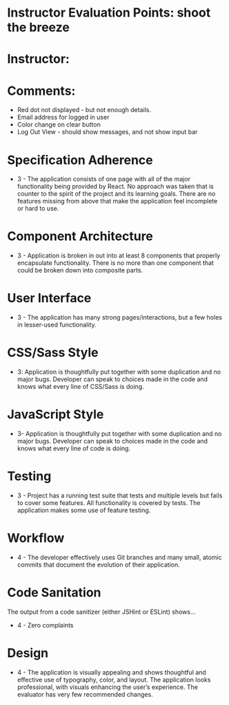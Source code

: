 # Instructor Evaluation Points: shoot the breeze
# Instructor:
# Comments:

- Red dot not displayed - but not enough details. 
- Email address for logged in user
- Color change on clear button
- Log Out View - should show messages, and not show input bar

# Specification Adherence

* 3 - The application consists of one page with all of the major functionality being provided by React. No approach was taken that is counter to the spirit of the project and its learning goals. There are no features missing from above that make the application feel incomplete or hard to use.

# Component Architecture

* 3 - Application is broken in out into at least 8 components that properly encapsulate functionality. There is no more than one component that could be broken down into composite parts.

# User Interface

* 3 - The application has many strong pages/interactions, but a few holes in lesser-used functionality.

# CSS/Sass Style

* 3: Application is thoughtfully put together with some duplication and no major bugs. Developer can speak to choices made in the code and knows what every line of CSS/Sass is doing.

# JavaScript Style

* 3- Application is thoughtfully put together with some duplication and no major bugs. Developer can speak to choices made in the code and knows what every line of code is doing.

# Testing

* 3 - Project has a running test suite that tests and multiple levels but fails to cover some features. All functionality is covered by tests. The application makes some use of feature testing.

# Workflow

* 4 - The developer effectively uses Git branches and many small, atomic commits that document the evolution of their application.

# Code Sanitation

The output from a code sanitizer (either JSHint or ESLint) shows…

* 4 - Zero complaints

# Design

* 4 - The application is visually appealing and shows thoughtful and effective use of typography, color, and layout. The application looks professional, with visuals enhancing the user’s experience. The evaluator has very few recommended changes.
